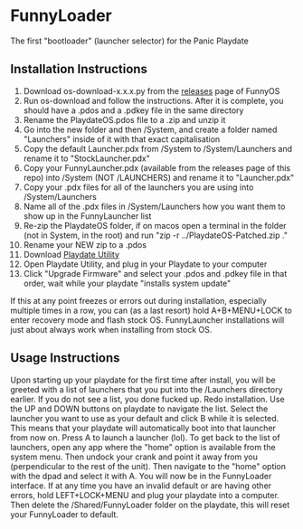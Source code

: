 # FunnyLoader
The first "bootloader" (launcher selector) for the Panic Playdate

## Installation Instructions
1. Download os-download-x.x.x.py from the [releases](https://github.com/RintaDev5792/FunnyOS) page of FunnyOS
1. Run os-download and follow the instructions. After it is complete, you should have a .pdos and a .pdkey file in the same directory
1. Rename the PlaydateOS.pdos file to a .zip and unzip it
1. Go into the new folder and then /System, and create a folder named "Launchers" inside of it with that exact capitalisation
1. Copy the default Launcher.pdx from /System to /System/Launchers and rename it to "StockLauncher.pdx"
1. Copy your FunnyLauncher.pdx (available from the releases page of this repo) into /System (NOT /LAUNCHERS) and rename it to "Launcher.pdx"
1. Copy your .pdx files for all of the launchers you are using into /System/Launchers
1. Name all of the .pdx files in /System/Launchers how you want them to show up in the FunnyLauncher list
1. Re-zip the PlaydateOS folder, if on macos open a terminal in the folder (not in System, in the root) and run "zip -r ../PlaydateOS-Patched.zip ."
1. Rename your NEW zip to a .pdos
1. Download [Playdate Utility](https://download-cdn.panic.com/playdate_utility/)
1. Open Playdate Utility, and plug in your Playdate to your computer
1. Click "Upgrade Firmware" and select your .pdos and .pdkey file in that order, wait while your playdate "installs system update"

If this at any point freezes or errors out during installation, especially multiple times in a row, you can (as a last resort) hold A+B+MENU+LOCK to enter recovery mode and flash stock OS. FunnyLauncher installations will just about always work when installing from stock OS.

## Usage Instructions
Upon starting up your playdate for the first time after install, you will be greeted with a list of launchers that you put into the /Launchers directory earlier. If you do not see a list, you done fucked up. Redo installation.
Use the UP and DOWN buttons on playdate to navigate the list. 
Select the launcher you want to use as your default and click B while it is selected. This means that your playdate will automatically boot into that launcher from now on. 
Press A to launch a launcher (lol). 
To get back to the list of launchers, open any app where the "home" option is available from the system menu. Then undock your crank and point it away from you (perpendicular to the rest of the unit). Then navigate to the "home" option with the dpad and select it with A. You will now be in the FunnyLoader interface.
If at any time you have an invalid default or are having other errors, hold LEFT+LOCK+MENU and plug your playdate into a computer. Then delete the /Shared/FunnyLoader folder on the playdate, this will reset your FunnyLoader to default.
